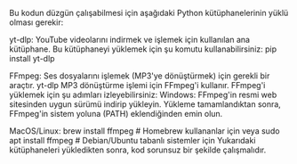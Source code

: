 Bu kodun düzgün çalışabilmesi için aşağıdaki Python kütüphanelerinin yüklü olması gerekir:

yt-dlp: YouTube videolarını indirmek ve işlemek için kullanılan ana kütüphane. Bu kütüphaneyi yüklemek için şu komutu kullanabilirsiniz:
pip install yt-dlp

FFmpeg: Ses dosyalarını işlemek (MP3'ye dönüştürmek) için gerekli bir araçtır. yt-dlp MP3 dönüştürme işlemi için FFmpeg'i kullanır. FFmpeg'i yüklemek için şu adımları izleyebilirsiniz:
Windows:
FFmpeg'in resmi web sitesinden uygun sürümü indirip yükleyin.
Yükleme tamamlandıktan sonra, FFmpeg'in sistem yoluna (PATH) eklendiğinden emin olun.

MacOS/Linux:
brew install ffmpeg  # Homebrew kullananlar için
veya
sudo apt install ffmpeg  # Debian/Ubuntu tabanlı sistemler için
Yukarıdaki kütüphaneleri yükledikten sonra, kod sorunsuz bir şekilde çalışmalıdır.
